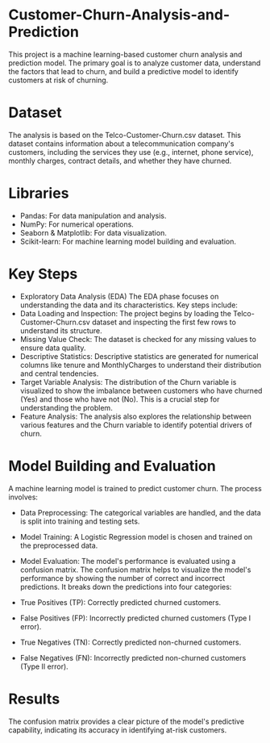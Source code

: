 # Customer-Churn-Analysis-and-Prediction
This project is a machine learning-based customer churn analysis and prediction model. The primary goal is to analyze customer data, understand the factors that lead to churn, and build a predictive model to identify customers at risk of churning.

# Dataset
The analysis is based on the Telco-Customer-Churn.csv dataset. This dataset contains information about a telecommunication company's customers, including the services they use (e.g., internet, phone service), monthly charges, contract details, and whether they have churned.

# Libraries 
- Pandas: For data manipulation and analysis.
- NumPy: For numerical operations.
- Seaborn & Matplotlib: For data visualization.
- Scikit-learn: For machine learning model building and evaluation.
  
# Key Steps
- Exploratory Data Analysis (EDA)
The EDA phase focuses on understanding the data and its characteristics. Key steps include:
- Data Loading and Inspection: The project begins by loading the Telco-Customer-Churn.csv dataset and inspecting the first few rows to understand its structure.
- Missing Value Check: The dataset is checked for any missing values to ensure data quality.
- Descriptive Statistics: Descriptive statistics are generated for numerical columns like tenure and MonthlyCharges to understand their distribution and central tendencies.
- Target Variable Analysis: The distribution of the Churn variable is visualized to show the imbalance between customers who have churned (Yes) and those who have not (No). This is a crucial step for understanding the problem.
- Feature Analysis: The analysis also explores the relationship between various features and the Churn variable to identify potential drivers of churn.

# Model Building and Evaluation
A machine learning model is trained to predict customer churn. The process involves:

- Data Preprocessing: The categorical variables are handled, and the data is split into training and testing sets.

- Model Training: A Logistic Regression model is chosen and trained on the preprocessed data.

- Model Evaluation: The model's performance is evaluated using a confusion matrix. The confusion matrix helps to visualize the model's performance by showing the number of correct and incorrect predictions. It breaks down the predictions into four categories:
- True Positives (TP): Correctly predicted churned customers.
- False Positives (FP): Incorrectly predicted churned customers (Type I error).
- True Negatives (TN): Correctly predicted non-churned customers.
- False Negatives (FN): Incorrectly predicted non-churned customers (Type II error).

# Results
The confusion matrix provides a clear picture of the model's predictive capability, indicating its accuracy in identifying at-risk customers.
